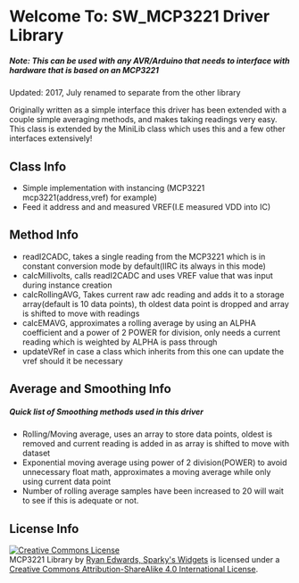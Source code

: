 Welcome To: SW_MCP3221 Driver Library
================================


##### Note: This can be used with any AVR/Arduino that needs to interface with hardware that is based on an MCP3221
Updated: 2017, July renamed to separate from the other library

Originally written as a simple interface this driver has been extended with a couple simple averaging methods, and makes taking readings very easy.
This class is extended by the MiniLib class which uses this and a few other interfaces extensively!

Class Info
-------------------------

- Simple implementation with instancing (MCP3221 mcp3221(address,vref) for example)
- Feed it address and and measured VREF(I.E measured VDD into IC)


Method Info
-------------------------

- readI2CADC, takes a single reading from the MCP3221 which is in constant conversion mode by default(IIRC its always in this mode)
- calcMillivolts, calls readI2CADC and uses VREF value that was input during instance creation
- calcRollingAVG, Takes current raw adc reading and adds it to a storage array(default is 10 data points), th oldest data point is dropped and array is shifted to move with readings
- calcEMAVG, approximates a rolling average by using an ALPHA coefficient and a power of 2 POWER for division, only needs a current reading which is weighted by ALPHA is pass through
- updateVRef in case a class which inherits from this one can update the vref should it be necessary


Average and Smoothing Info
-------------------------

##### Quick list of Smoothing methods used in this driver
- Rolling/Moving average, uses an array to store data points, oldest is removed and current reading is added in as array is shifted to move with dataset
- Exponential moving average using power of 2 division(POWER) to avoid unnecessary float math, approximates a moving average while only using current data point
- Number of rolling average samples have been increased to 20 will wait to see if this is adequate or not.

License Info
-------------------------

<a rel="license" href="http://creativecommons.org/licenses/by-sa/4.0/"><img alt="Creative Commons License" style="border-width:0" src="https://i.creativecommons.org/l/by-sa/4.0/88x31.png" /></a><br /><span xmlns:dct="http://purl.org/dc/terms/" property="dct:title">MCP3221 Library</span> by <a xmlns:cc="http://creativecommons.org/ns#" href="http://www.sparkyswidgets.com/" property="cc:attributionName" rel="cc:attributionURL">Ryan Edwards, Sparky's Widgets</a> is licensed under a <a rel="license" href="http://creativecommons.org/licenses/by-sa/4.0/">Creative Commons Attribution-ShareAlike 4.0 International License</a>.